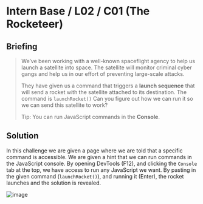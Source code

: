 # Intern Base / L02 / C01 (The Rocketeer)

## Briefing

> We’ve been working with a well-known spaceflight agency to help us launch a satellite into space. The satellite will monitor criminal cyber gangs and help us in our effort of preventing large-scale attacks.
> 
> They have given us a command that triggers a **launch sequence** that will send a rocket with the satellite attached to its destination. The command is `launchRocket()` Can you figure out how we can run it so we can send this satellite to work?
> 
> Tip: You can run JavaScript commands in the **Console**.


## Solution

In this challenge we are given a page where we are told that a specific command is accessible. We are given a hint that we can run commands in the JavaScript console. By opening DevTools (F12), and clicking the `Console` tab at the top, we have access to run any JavaScript we want. By pasting in the given command (`launchRocket()`), and running it (Enter), the rocket launches and the solution is revealed.

![image](https://user-images.githubusercontent.com/49880655/196186545-e8548d72-a2b2-4d79-a8a1-acdcf08074be.png)